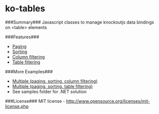 ko-tables
=========

###Summary###
Javascript classes to manage knockoutjs data bindings on &lt;table> elements

###Features###
+ [Paging](http://jsfiddle.net/nB84m/)
+ [Sorting](http://jsfiddle.net/Zq2NA/2/)
+ [Column filtering](http://jsfiddle.net/Zwqg2/)
+ [Table filtering](http://jsfiddle.net/mN9KG/)
  
###More Examples###
+ [Multiple (paging, sorting, column filtering)](http://jsfiddle.net/E3fwZ/4/)
+ [Multiple (paging, sorting, table filtering)](http://jsfiddle.net/x89d9/4/)
+ See samples folder for .NET solution 

###License###
MIT license - http://www.opensource.org/licenses/mit-license.php

